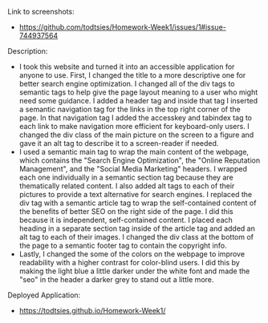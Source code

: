 Link to screenshots:
 * https://github.com/todtsies/Homework-Week1/issues/1#issue-744937564
 
Description: 
 * I took this website and turned it into an accessible application for anyone to use. First, I changed the title to a more descriptive one for better search engine optimization. I changed all of the div tags to semantic tags to help give the page layout meaning to a user who might need some guidance. I added a header tag and inside that tag I inserted a semantic navigation tag for the links in the top right corner of the page. In that navigation tag I added the accesskey and tabindex tag to each link to make navigation more efficient for keyboard-only users. I changed the div class of the main picture on the screen to a figure and gave it an alt tag to describe it to a screen-reader if needed. 
 * I used a semantic main tag to wrap the main content of the webpage, which contains the "Search Engine Optimization", the "Online Reputation Management", and the "Social Media Marketing" headers. I wrapped each one individually in a semantic section tag because they are thematically related content. I also added alt tags to each of their pictures to provide a text alternative for search engines. I replaced the div tag with a semantic article tag to wrap the self-contained content of the benefits of better SEO on the right side of the page. I did this because it is independent, self-contained content. I placed each heading in a separate section tag inside of the article tag and added an alt tag to each of their images. I changed the div class at the bottom of the page to a semantic footer tag to contain the copyright info. 
 * Lastly, I changed the some of the colors on the webpage to improve readability with a higher contrast for color-blind users. I did this by making the light blue a little darker under the white font and made the "seo" in the header a darker grey to stand out a little more. 

Deployed Application:
 * https://todtsies.github.io/Homework-Week1/
